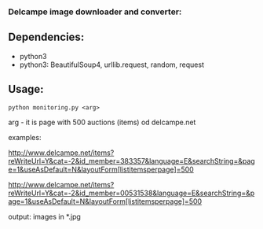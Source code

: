 ### Delcampe image downloader and converter:

## Dependencies:
- python3
- python3: BeautifulSoup4, urllib.request, random, request

## Usage:

	python monitoring.py <arg>

arg - it is page with 500 auctions (items) od delcampe.net

examples:

http://www.delcampe.net/items?reWriteUrl=Y&cat=-2&id_member=383357&language=E&searchString=&page=1&useAsDefault=N&layoutForm[listitemsperpage]=500

http://www.delcampe.net/items?reWriteUrl=Y&cat=-2&id_member=00531538&language=E&searchString=&page=1&useAsDefault=N&layoutForm[listitemsperpage]=500

output:
images in *.jpg